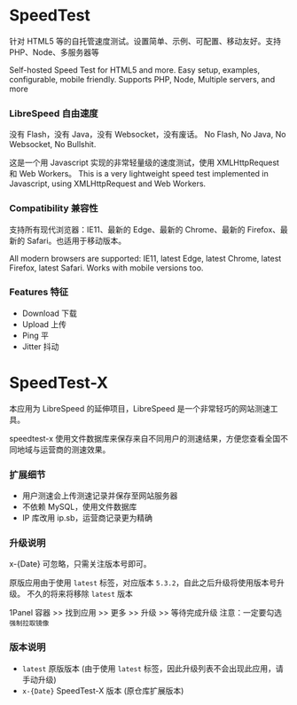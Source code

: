 # SpeedTest

针对 HTML5 等的自托管速度测试。设置简单、示例、可配置、移动友好。支持 PHP、Node、多服务器等

Self-hosted Speed Test for HTML5 and more. Easy setup, examples, configurable, mobile friendly. Supports PHP, Node,
Multiple servers, and more

### LibreSpeed 自由速度

没有 Flash，没有 Java，没有 Websocket，没有废话。
No Flash, No Java, No Websocket, No Bullshit.

这是一个用 Javascript 实现的非常轻量级的速度测试，使用 XMLHttpRequest 和 Web Workers。
This is a very lightweight speed test implemented in Javascript, using XMLHttpRequest and Web Workers.

### Compatibility 兼容性

支持所有现代浏览器：IE11、最新的 Edge、最新的 Chrome、最新的 Firefox、最新的 Safari。也适用于移动版本。

All modern browsers are supported: IE11, latest Edge, latest Chrome, latest Firefox, latest Safari. Works with mobile
versions too.

### Features 特征

+ Download 下载
+ Upload 上传
+ Ping 平
+ Jitter 抖动

# SpeedTest-X

本应用为 LibreSpeed 的延伸项目，LibreSpeed 是一个非常轻巧的网站测速工具。

speedtest-x 使用文件数据库来保存来自不同用户的测速结果，方便您查看全国不同地域与运营商的测速效果。

### 扩展细节

+ 用户测速会上传测速记录并保存至网站服务器
+ 不依赖 MySQL，使用文件数据库
+ IP 库改用 ip.sb，运营商记录更为精确

### 升级说明

x-{Date} 可忽略，只需关注版本号即可。

原版应用由于使用 `latest` 标签，对应版本 `5.3.2`，自此之后升级将使用版本号升级。
不久的将来将移除 `latest` 版本

1Panel
容器 >> 找到应用 >> 更多 >> 升级 >> 等待完成升级
注意：一定要勾选 `强制拉取镜像`

### 版本说明

+ `latest` 原版版本 (由于使用 `latest` 标签，因此升级列表不会出现此应用，请手动升级)
+ `x-{Date}` SpeedTest-X 版本 (原仓库扩展版本)
